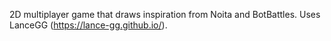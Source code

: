 2D multiplayer game that draws inspiration from Noita and BotBattles. Uses LanceGG (https://lance-gg.github.io/).